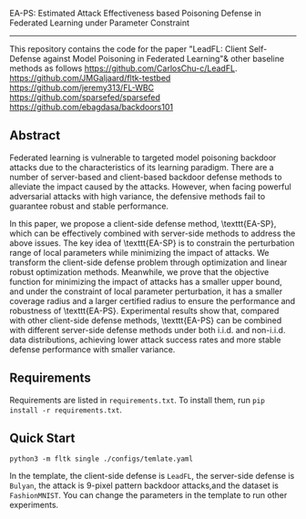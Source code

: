 EA-PS: Estimated Attack Effectiveness based Poisoning Defense in Federated Learning under Parameter Constraint

------------------------------------------------------------------------------------------------------------------------------------------------------------
This repository contains the code for the paper "LeadFL: Client Self-Defense against  Model Poisoning in Federated Learning"& other baseline methods as follows
https://github.com/CarlosChu-c/LeadFL.
https://github.com/JMGaljaard/fltk-testbed
https://github.com/jeremy313/FL-WBC
https://github.com/sparsefed/sparsefed
https://github.com/ebagdasa/backdoors101


## Abstract
Federated learning is vulnerable to targeted model poisoning backdoor attacks due to the characteristics of its learning paradigm. There are a number of server-based and client-based backdoor defense methods to alleviate the impact caused by the attacks. However,  when facing powerful adversarial attacks with high variance, the defensive methods fail to guarantee robust and stable performance. 

In this paper, we propose a client-side defense method, \texttt{EA-SP}, which can be effectively combined with server-side methods to address the above issues. The key idea of \texttt{EA-SP} is to constrain the perturbation range of local parameters while minimizing the impact of attacks. We transform the client-side defense problem through optimization and linear robust optimization methods. Meanwhile, we prove that the objective function for minimizing the impact of attacks has a smaller upper bound, and under the constraint of local parameter perturbation, it has a smaller coverage radius and a larger certified radius to ensure the performance and robustness of \texttt{EA-PS}. Experimental results show that, compared with other client-side defense methods, \texttt{EA-PS} can be combined with different server-side defense methods under both i.i.d. and non-i.i.d. data distributions, achieving lower attack success rates and more stable defense performance with smaller variance. 

## Requirements
Requirements are listed in `requirements.txt`. To install them, run `pip install -r requirements.txt`.

## Quick Start
```
python3 -m fltk single ./configs/temlate.yaml
```
In the template, the client-side defense is `LeadFL`, the server-side defense is `Bulyan`, the attack is 9-pixel pattern backdoor attacks,and the dataset is `FashionMNIST`. You can change the parameters in the template to run other experiments.
